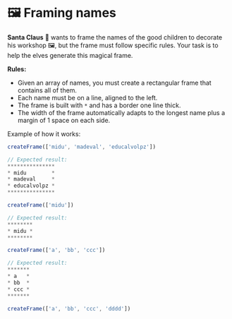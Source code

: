 # 🖼️ Framing names

**Santa Claus** 🎅 wants to frame the names of the good children to decorate his workshop 🖼️, but the frame must follow specific rules. Your task is to help the elves generate this magical frame.

**Rules:**

- Given an array of names, you must create a rectangular frame that contains all of them.
- Each name must be on a line, aligned to the left.
- The frame is built with `*` and has a border one line thick.
- The width of the frame automatically adapts to the longest name plus a margin of 1 space on each side.

Example of how it works:

```javascript
createFrame(['midu', 'madeval', 'educalvolpz'])

// Expected result:
***************
* midu        *
* madeval     *
* educalvolpz *
***************

createFrame(['midu'])

// Expected result:
********
* midu *
********

createFrame(['a', 'bb', 'ccc'])

// Expected result:
*******
* a   *
* bb  *
* ccc *
*******

createFrame(['a', 'bb', 'ccc', 'dddd'])
```
